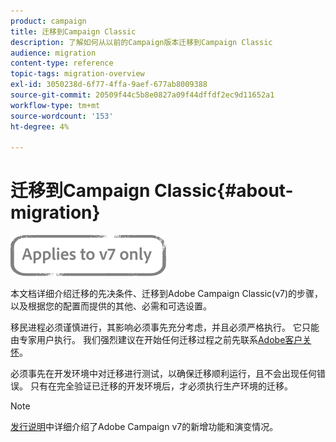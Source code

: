 ```yaml
---
product: campaign
title: 迁移到Campaign Classic
description: 了解如何从以前的Campaign版本迁移到Campaign Classic
audience: migration
content-type: reference
topic-tags: migration-overview
exl-id: 3050238d-6f77-4ffa-9aef-677ab8009388
source-git-commit: 20509f44c5b8e0827a09f44dffdf2ec9d11652a1
workflow-type: tm+mt
source-wordcount: '153'
ht-degree: 4%

---
```


# 迁移到Campaign Classic{#about-migration}

![](../../assets/v7-only.svg)

本文档详细介绍迁移的先决条件、迁移到Adobe Campaign Classic(v7)的步骤，以及根据您的配置而提供的其他、必需和可选设置。

移民进程必须谨慎进行，其影响必须事先充分考虑，并且必须严格执行。 它只能由专家用户执行。 我们强烈建议在开始任何迁移过程之前先联系[Adobe客户关怀](https://helpx.adobe.com/cn/enterprise/admin-guide.html/enterprise/using/support-for-experience-cloud.ug.html)。

必须事先在开发环境中对迁移进行测试，以确保迁移顺利运行，且不会出现任何错误。 只有在完全验证已迁移的开发环境后，才必须执行生产环境的迁移。

>[!NOTE]
>
>[发行说明](../../rn/using/latest-release.md)中详细介绍了Adobe Campaign v7的新增功能和演变情况。
